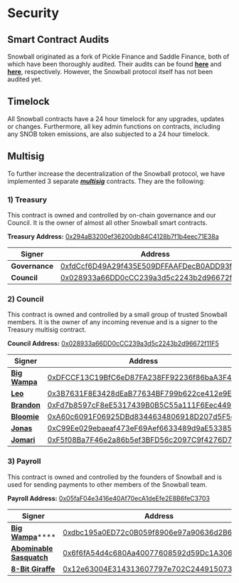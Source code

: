 # Security

## **Smart Contract Audits** <a href="smart-contract-audits" id="smart-contract-audits"></a>

Snowball originated as a fork of Pickle Finance and Saddle Finance, both of which have been thoroughly audited. Their audits can be found [**here**](https://github.com/pickle-finance/protocol/tree/master/audits) and [**here**](https://github.com/saddle-finance/saddle-audits), respectively. However, the Snowball protocol itself has not been audited yet.

## Timelock

All Snowball contracts have a 24 hour timelock for any upgrades, updates or changes. Furthermore, all key admin functions on contracts, including any SNOB token emissions, are also subjected to a 24 hour timelock.

## **Multisig** <a href="timelocks-and-multisig" id="timelocks-and-multisig"></a>

To further increase the decentralization of the Snowball protocol, we have implemented 3 separate [_**multisig**_](https://snowballs.gitbook.io/snowball-docs/resources/defi-glossary#multisig) contracts. They are the following:

### 1) Treasury

This contract is owned and controlled by on-chain governance and our Council. It is the owner of almost all other Snowball smart contracts.

**Treasury Address:** [0x294aB3200ef36200db84C4128b7f1b4eec71E38a](https://cchain.explorer.avax.network/address/0x294aB3200ef36200db84C4128b7f1b4eec71E38a/transactions)

| Signer         | Address                                                                                                                                            |
| -------------- | -------------------------------------------------------------------------------------------------------------------------------------------------- |
| **Governance** | [0xfdCcf6D49A29f435E509DFFAAFDecB0ADD93f8C0](https://cchain.explorer.avax.network/address/0xfdCcf6D49A29f435E509DFFAAFDecB0ADD93f8C0/transactions) |
| **Council**    | [0x028933a66DD0cCC239a3d5c2243b2d96672f11F5](https://cchain.explorer.avax.network/address/0x028933a66DD0cCC239a3d5c2243b2d96672f11F5/transactions) |

### 2) Council

This contract is owned and controlled by a small group of trusted Snowball members. It is the owner of any incoming revenue and is a signer to the Treasury multisig contract.

**Council Address:** [0x028933a66DD0cCC239a3d5c2243b2d96672f11F5](https://cchain.explorer.avax.network/address/0x028933a66DD0cCC239a3d5c2243b2d96672f11F5/transactions)

| Signer                                                 | Address                                                                                                                                            |
| ------------------------------------------------------ | -------------------------------------------------------------------------------------------------------------------------------------------------- |
| ****[**Big Wampa**](https://twitter.com/big_wampa)**** | [0xDFCCF13C19BfC6eD87FA238FF92236f86baA3F4a](https://cchain.explorer.avax.network/address/0xDFCCF13C19BfC6eD87FA238FF92236f86baA3F4a/transactions) |
| ****[**Leo**](https://twitter.com/Best_coder_NA)****   | [0x3B7631F8E3428dEaB77634BF799b622ce412e9Ea](https://cchain.explorer.avax.network/address/0x3B7631F8E3428dEaB77634BF799b622ce412e9Ea/transactions) |
| ****[**Brandon**](https://github.com/bmino)****        | [0xFd7b8597cF8eE5317439B0B5C55a111F6Eec449D](https://cchain.explorer.avax.network/address/0xFd7b8597cF8eE5317439B0B5C55a111F6Eec449D/transactions) |
| ****[**Bloomie**](https://twitter.com/BloomieBTC)****  | [0xA60c6091F06925DBd8344634806918D207d5F5c1](https://cchain.explorer.avax.network/address/0xA60c6091F06925DBd8344634806918D207d5F5c1/transactions) |
| ****[**Jonas**](https://twitter.com/cyberjenos)****    | [0xC99Ee029ebaeaf473eF69Aef6633489d9aE53385](https://cchain.explorer.avax.network/address/0xC99Ee029ebaeaf473eF69Aef6633489d9aE53385/transactions) |
| ****[**Jomari**](https://twitter.com/Jomari_P)****     | [0xF5f08Ba7F46e2a86b5ef3BFD56c2097C9f4276D7](https://cchain.explorer.avax.network/address/0xF5f08Ba7F46e2a86b5ef3BFD56c2097C9f4276D7/transactions) |

### 3) Payroll

This contract is owned and controlled by the founders of Snowball and is used for sending payments to other members of the Snowball team.

**Payroll Address:** [0x05faF04e3416e40Af70ecA1deEfe2E8B6feC3703](https://cchain.explorer.avax.network/address/0x05faF04e3416e40Af70ecA1deEfe2E8B6feC3703/transactions)

| Signer                                                                | Address                                                                                                                                            |
| --------------------------------------------------------------------- | -------------------------------------------------------------------------------------------------------------------------------------------------- |
| [**Big Wampa**](https://twitter.com/big_wampa)****                    | [0xdbc195a0ED72c0B059f8906e97a90636d2B6409F](https://cchain.explorer.avax.network/address/0xdbc195a0ED72c0B059f8906e97a90636d2B6409F/transactions) |
| ****[**Abominable Sasquatch**](https://twitter.com/abominablesas)**** | [0x6f6fA54d4c680Aa40077608592d59Dc1A306Baf6](https://cchain.explorer.avax.network/address/0x6f6fA54d4c680Aa40077608592d59Dc1A306Baf6/transactions) |
| ****[**8-Bit Giraffe**](https://twitter.com/8bitgiraffe\_)****        | [0x12e63004E314313607797e702C24491507329886](https://cchain.explorer.avax.network/address/0x12e63004E314313607797e702C24491507329886/transactions) |
